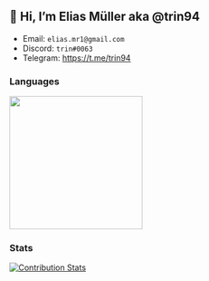 ## 👋 Hi, I’m Elias Müller aka @trin94

- Email: `elias.mr1@gmail.com`
- Discord: `trin#0063`
- Telegram: https://t.me/trin94

### Languages

<a href="https://github.com/trin94">
  <img align="center" height=235 src="https://github-readme-stats.vercel.app/api/top-langs/?username=trin94&langs_count=10&layout=compact&hide=tex" />
</a>
<!-- https://github.com/anuraghazra/github-readme-stats -->

### Stats

[![Contribution Stats](https://github-contribution-stats.vercel.app/api/?username=trin94)](https://github.com/trin94)

<!-- https://github.com/LordDashMe/github-contribution-stats/ -->

